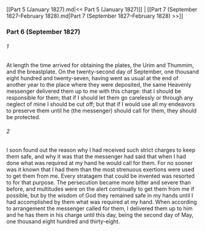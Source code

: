 [[Part 5 (January 1827).md|<< Part 5 (January 1827)]]  |  [[Part 7 (September 1827–February 1828).md|Part 7 (September 1827–February 1828) >>]]

### Part 6 (September 1827)
###### 1
At length the time arrived for obtaining the plates, the Urim and Thummim, and the breastplate. On the twenty-second day of September, one thousand eight hundred and twenty-seven, having went as usual at the end of another year to the place where they were deposited, the same Heavenly messenger delivered them up to me with this charge: that I should be responsible for them; that if I should let them go carelessly or through any neglect of mine I should be cut off; but that if I would use all my endeavors to preserve them until he (the messenger) should call for them, they should be protected.

###### 2
I soon found out the reason why I had received such strict charges to keep them safe, and why it was that the messenger had said that when I had done what was required at my hand he would call for them. For no sooner was it known that I had them than the most strenuous exertions were used to get them from me. Every stratagem that could be invented was resorted to for that purpose. The persecution became more bitter and severe than before, and multitudes were on the alert continually to get them from me if possible, but by the wisdom of God they remained safe in my hands until I had accomplished by them what was required at my hand. When according to arrangement the messenger called for them, I delivered them up to him and he has them in his charge until this day, being the second day of May, one thousand eight hundred and thirty-eight.